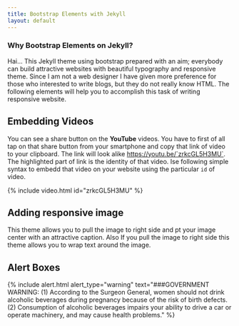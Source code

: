 ```yaml
---
title: Bootstrap Elements with Jekyll
layout: default
---
```


### Why Bootstrap Elements on Jekyll?
Hai... This Jekyll theme using bootstrap prepared with an aim; everybody can build attractive websites with beautiful typography and responsive theme. Since I am not a web designer I have given more preference for those who interested to write blogs, but they do not really know HTML. The following elements will help you to accomplish this task of writing responsive website.

## Embedding Videos
 You can see a share button on the **YouTube** videos. You have to first of all tap on that share button from your smartphone and copy that link of video to your clipboard. The link will look alike https://youtu.be/`zrkcGL5H3MU`. The highlighted part of link is the identity of that video. Ise following simple syntax to embedd that video on your website using the particular `id` of video.

{% include video.html id="zrkcGL5H3MU" %}

## Adding responsive image
 This theme allows you to pull the image to right side and pt your image center with an attractive caption. Also If you pull the image to right side this theme allows you to wrap text around the image.
 
## Alert Boxes

{% include alert.html alert_type="warning" text="###GOVERNMENT WARNING:
(1) According to the Surgeon General, women should not drink alcoholic beverages during pregnancy because of the risk of birth defects.
(2) Consumption of alcoholic beverages impairs your ability to drive a car or operate machinery, and may cause health problems." %}
